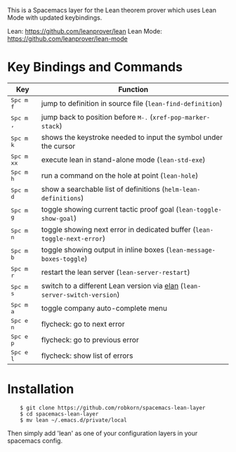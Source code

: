 This is a Spacemacs layer for the Lean theorem prover which uses Lean Mode with updated keybindings.

Lean: https://github.com/leanprover/lean
Lean Mode: https://github.com/leanprover/lean-mode

Key Bindings and Commands
=========================

| Key                | Function                                                                        |
|--------------------|---------------------------------------------------------------------------------|
| <kbd>Spc m f</kbd> | jump to definition in source file (`lean-find-definition`)                      |
| <kbd>Spc m ,</kbd> | jump back to position before <kbd>M-.</kbd> (`xref-pop-marker-stack`)           |
| <kbd>Spc m k</kbd> | shows the keystroke needed to input the symbol under the cursor                 |
| <kbd>Spc m xx</kbd> | execute lean in stand-alone mode (`lean-std-exe`)                              |
| <kbd>Spc m h</kbd> | run a command on the hole at point (`lean-hole`)                                |
| <kbd>Spc m d</kbd> | show a searchable list of definitions (`helm-lean-definitions`)                 |
| <kbd>Spc m g</kbd> | toggle showing current tactic proof goal (`lean-toggle-show-goal`)              |
| <kbd>Spc m n</kbd> | toggle showing next error in dedicated buffer (`lean-toggle-next-error`)        |
| <kbd>Spc m b</kbd> | toggle showing output in inline boxes (`lean-message-boxes-toggle`)             |
| <kbd>Spc m r</kbd> | restart the lean server (`lean-server-restart`)                                 |
| <kbd>Spc m s</kbd> | switch to a different Lean version via [elan](https://github.com/Kha/elan) (`lean-server-switch-version`) |
| <kbd>Spc m a</kbd> | toggle company auto-complete menu                                               |
| <kbd>Spc e n</kbd> | flycheck: go to next error                                                      |
| <kbd>Spc e p</kbd> | flycheck: go to previous error                                                  |
| <kbd>Spc e l</kbd> | flycheck: show list of errors                                                   |

Installation
==============
        $ git clone https://github.com/robkorn/spacemacs-lean-layer
        $ cd spacemacs-lean-layer 
        $ mv lean ~/.emacs.d/private/local

Then simply add 'lean' as one of your configuration layers in your spacemacs config.